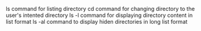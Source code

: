 ls command for listing directory
cd command for changing directory to the user's intented directory
ls -l command for displaying directory content in list format
ls -al command to display hiden directories in long list format